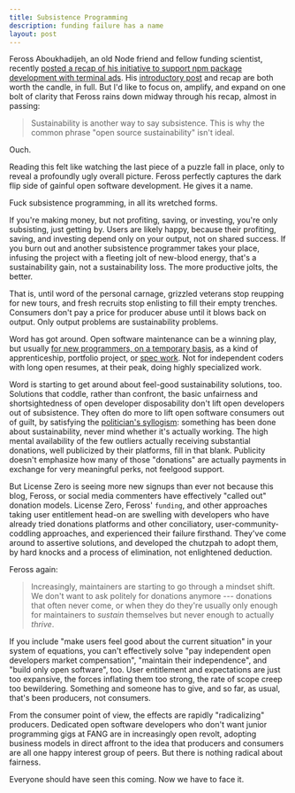 ```yaml
---
title: Subsistence Programming
description: funding failure has a name
layout: post
---
```


Feross Aboukhadijeh, an old Node friend and fellow funding scientist, recently [posted a recap of his initiative to support npm package development with terminal ads](https://feross.org/funding-experiment-recap/).  His [introductory post](https://feross.org/npm-install-funding/) and recap are both worth the candle, in full.  But I'd like to focus on, amplify, and expand on one bolt of clarity that Feross rains down midway through his recap, almost in passing:

> Sustainability is another way to say subsistence.  This is why the common phrase "open source sustainability" isn't ideal.

Ouch.

Reading this felt like watching the last piece of a puzzle fall in place, only to reveal a profoundly ugly overall picture.  Feross perfectly captures the dark flip side of gainful open software development.  He gives it a name.

Fuck subsistence programming, in all its wretched forms.

If you're making money, but not profiting, saving, or investing, you're only subsisting, just getting by.  Users are likely happy, because their profiting, saving, and investing depend only on your output, not on shared success.  If you burn out and another subsistence programmer takes your place, infusing the project with a fleeting jolt of new-blood energy, that's a sustainability gain, not a sustainability loss.  The more productive jolts, the better.

That is, until word of the personal carnage, grizzled veterans stop reupping for new tours, and fresh recruits stop enlisting to fill their empty trenches.  Consumers don't pay a price for producer abuse until it blows back on output.  Only output problems are sustainability problems.

Word has got around.  Open software maintenance can be a winning play, but usually [for new programmers, on a temporary basis](https://writing.kemitchell.com/2019/06/25/Get-In-Get-Out.html), as a kind of apprenticeship, portfolio project, or [spec work](https://www.nospec.com).  Not for independent coders with long open resumes, at their peak, doing highly specialized work.

Word is starting to get around about feel-good sustainability solutions, too.  Solutions that coddle, rather than confront, the basic unfairness and shortsightedness of open developer disposability don't lift open developers out of subsistence.  They often do more to lift open software consumers out of guilt, by satisfying the [politician's syllogism](http://localhost:4000/2019/09/03/subsistence.html): something has been done about sustainability, never mind whether it's actually working.  The high mental availability of the few outliers actually receiving substantial donations, well publicized by their platforms, fill in that blank.  Publicity doesn't emphasize how many of those "donations" are actually payments in exchange for very meaningful perks, not feelgood support.

But License Zero is seeing more new signups than ever not because this blog, Feross, or social media commenters have effectively "called out" donation models.  License Zero, Feross' `funding`, and other approaches taking user entitlement head-on are swelling with developers who have already tried donations platforms and other conciliatory, user-community-coddling approaches, and experienced their failure firsthand.  They've come around to assertive solutions, and developed the chutzpah to adopt them, by hard knocks and a process of elimination, not enlightened deduction.

Feross again:

> Increasingly, maintainers are starting to go through a mindset shift.  We don't want to ask politely for donations anymore --- donations that often never come, or when they do they're usually only enough for maintainers to _sustain_ themselves but never enough to actually _thrive_.

If you include "make users feel good about the current situation" in your system of equations, you can't effectively solve "pay independent open developers market compensation", "maintain their independence", and "build only open software", too.  User entitlement and expectations are just too expansive, the forces inflating them too strong, the rate of scope creep too bewildering.  Something and someone has to give, and so far, as usual, that's been producers, not consumers.

From the consumer point of view, the effects are rapidly "radicalizing" producers.  Dedicated open software developers who don't want junior programming gigs at FANG are in increasingly open revolt, adopting business models in direct affront to the idea that producers and consumers are all one happy interest group of peers.  But there is nothing radical about fairness.

Everyone should have seen this coming.  Now we have to face it.
